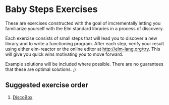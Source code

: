 # Baby Steps Exercises

These are exercises constructed with the goal of imcrementally letting you familiarize yourself with the Elm standard libraries in a process of discovery.

Each exercise consists of small steps that will lead you to discover a new library and to write a functioning program. After each step, verify your result using either elm-reactor or the online editor at http://elm-lang.org/try. This will give you quick wins motivating you to move forward.

Example solutions will be included where possible. There are no guarantees that these are optimal solutions. ;)

## Suggested exercise order

1. [DiscoBox](exercises/disco-box/)
